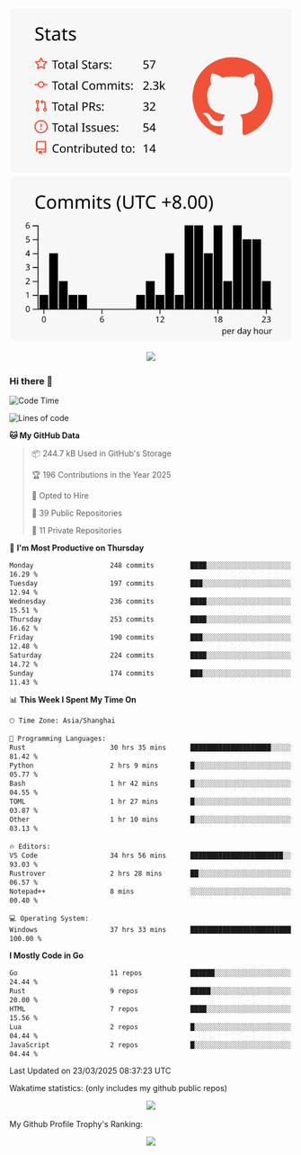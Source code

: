 <div align="center">
 
![](https://raw.githubusercontent.com/hycinth22/hycinth22/main/profile-summary-card-output/swift/3-stats.svg) ![](https://raw.githubusercontent.com/hycinth22/hycinth22/main/profile-summary-card-output/swift/4-productive-time.svg)

</div>

<div align="center"> <img src="https://github-readme-streak-stats.herokuapp.com/?user=hycinth22" /> </div>

### Hi there 👋

<!--
this is a ✨ _special_ ✨ repository because its `README.md` (this file) appears on your GitHub profile.

Here are some ideas to get you started:

- 🔭 I’m currently working on ...
- 🌱 I’m currently learning ...
- 👯 I’m looking to collaborate on ...
- 🤔 I’m looking for help with ...
- 💬 Ask me about ...
- 📫 How to reach me: ...
- 😄 Pronouns: ...
- ⚡ Fun fact: ...
-->

<!--START_SECTION:waka-->
![Code Time](http://img.shields.io/badge/Code%20Time-1%2C850%20hrs%206%20mins-blue)

![Lines of code](https://img.shields.io/badge/From%20Hello%20World%20I%27ve%20Written-1.3%20million%20lines%20of%20code-blue)

**🐱 My GitHub Data** 

> 📦 244.7 kB Used in GitHub's Storage 
 > 
> 🏆 196 Contributions in the Year 2025
 > 
> 💼 Opted to Hire
 > 
> 📜 39 Public Repositories 
 > 
> 🔑 11 Private Repositories 
 > 
📅 **I'm Most Productive on Thursday** 

```text
Monday                   248 commits         ████░░░░░░░░░░░░░░░░░░░░░   16.29 % 
Tuesday                  197 commits         ███░░░░░░░░░░░░░░░░░░░░░░   12.94 % 
Wednesday                236 commits         ████░░░░░░░░░░░░░░░░░░░░░   15.51 % 
Thursday                 253 commits         ████░░░░░░░░░░░░░░░░░░░░░   16.62 % 
Friday                   190 commits         ███░░░░░░░░░░░░░░░░░░░░░░   12.48 % 
Saturday                 224 commits         ████░░░░░░░░░░░░░░░░░░░░░   14.72 % 
Sunday                   174 commits         ███░░░░░░░░░░░░░░░░░░░░░░   11.43 % 
```


📊 **This Week I Spent My Time On** 

```text
🕑︎ Time Zone: Asia/Shanghai

💬 Programming Languages: 
Rust                     30 hrs 35 mins      ████████████████████░░░░░   81.42 % 
Python                   2 hrs 9 mins        █░░░░░░░░░░░░░░░░░░░░░░░░   05.77 % 
Bash                     1 hr 42 mins        █░░░░░░░░░░░░░░░░░░░░░░░░   04.55 % 
TOML                     1 hr 27 mins        █░░░░░░░░░░░░░░░░░░░░░░░░   03.87 % 
Other                    1 hr 10 mins        █░░░░░░░░░░░░░░░░░░░░░░░░   03.13 % 

🔥 Editors: 
VS Code                  34 hrs 56 mins      ███████████████████████░░   93.03 % 
Rustrover                2 hrs 28 mins       ██░░░░░░░░░░░░░░░░░░░░░░░   06.57 % 
Notepad++                8 mins              ░░░░░░░░░░░░░░░░░░░░░░░░░   00.40 % 

💻 Operating System: 
Windows                  37 hrs 33 mins      █████████████████████████   100.00 % 
```

**I Mostly Code in Go** 

```text
Go                       11 repos            ██████░░░░░░░░░░░░░░░░░░░   24.44 % 
Rust                     9 repos             █████░░░░░░░░░░░░░░░░░░░░   20.00 % 
HTML                     7 repos             ████░░░░░░░░░░░░░░░░░░░░░   15.56 % 
Lua                      2 repos             █░░░░░░░░░░░░░░░░░░░░░░░░   04.44 % 
JavaScript               2 repos             █░░░░░░░░░░░░░░░░░░░░░░░░   04.44 % 
```




 Last Updated on 23/03/2025 08:37:23 UTC
<!--END_SECTION:waka-->

Wakatime statistics: (only includes my github public repos)
<div align="center">

![](https://github-readme-stats.vercel.app/api/top-langs/?username=hycinth22&layout=compact&langs_count=6)

</div>

My Github Profile Trophy's Ranking: 
<div align="center"> <img src="https://github-profile-trophy.vercel.app/?username=hycinth22" /> </div>



